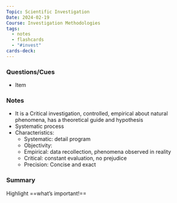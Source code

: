 ```yaml
---
Topic: Scientific Investigation
Date: 2024-02-19
Course: Investigation Methodologies
tags:
  - notes
  - flashcards
  - "#invest"
cards-deck:
---
```


### Questions/Cues
- Item

### Notes
- It is a Critical investigation, controlled, empirical about natural phenomena, has a theoretical guide and hypothesis
- Systematic process
- Characteristics:
	- Systematic: detail program
	- Objectivity:
	- Empirical: data recollection, phenomena observed in reality
	- Critical: constant evaluation, no prejudice
	- Precision: Concise and exact

### Summary
Highlight ==what’s important!==
<!--SR:!2023-10-27,4,270-->